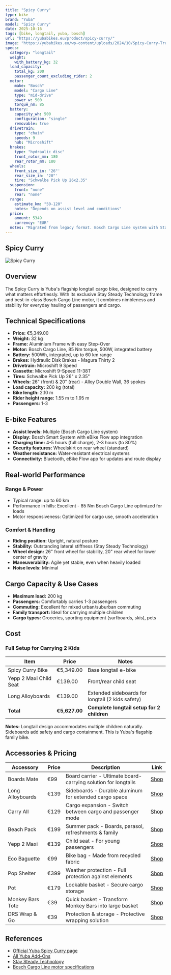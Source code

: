```yaml
---
title: "Spicy Curry"
type: bike
brand: "Yuba"
model: "Spicy Curry"
date: 2025-10-16
tags: [bike, longtail, yuba, bosch]
url: "https://yubabikes.eu/product/spicy-curry/"
image: "https://yubabikes.eu/wp-content/uploads/2024/10/Spicy-Curry-True-Blue-No-BG.png"
specs:
  category: "longtail"
  weight:
    with_battery_kg: 32
  load_capacity:
    total_kg: 200
    passenger_count_excluding_rider: 2
  motor:
    make: "Bosch"
    model: "Cargo Line"
    type: "mid-drive"
    power_w: 500
    torque_nm: 85
  battery:
    capacity_wh: 500
    configuration: "single"
    removable: true
  drivetrain:
    type: "chain"
    speeds: 9
    hub: "Microshift"
  brakes:
    type: "hydraulic disc"
    front_rotor_mm: 180
    rear_rotor_mm: 180
  wheels:
    front_size_in: '26"'
    rear_size_in: '20"'
    tire: "Schwalbe Pick Up 26x2.35"
  suspension:
    front: "none"
    rear: "none"
  range:
    estimate_km: "50-120"
    notes: "Depends on assist level and conditions"
  price:
    amount: 5349
    currency: "EUR"
  notes: "Migrated from legacy format. Bosch Cargo Line system with Stay Steady Technology frame."
---
```


## Spicy Curry

![Spicy Curry](https://yubabikes.eu/wp-content/uploads/2024/10/Spicy-Curry-True-Blue-No-BG.png)

## Overview

The Spicy Curry is Yuba's flagship longtail cargo bike, designed to carry what matters effortlessly. With its exclusive Stay Steady Technology frame and best-in-class Bosch Cargo Line motor, it combines nimbleness and stability for everyday hauling of passengers and cargo.

## Technical Specifications

- **Price:** €5,349.00
- **Weight:** 32 kg
- **Frame:** Aluminium Frame with easy Step-Over
- **Motor:** Bosch Cargo Line, 85 Nm torque, 500W, integrated battery
- **Battery:** 500Wh, integrated, up to 60 km range
- **Brakes:** Hydraulic Disk Brakes - Magura Thirty 2
- **Drivetrain:** Microshift 9 Speed
- **Cassette:** Microshift 9-Speed 11-38T
- **Tires:** Schwalbe Pick Up 26" x 2.35"
- **Wheels:** 26" (front) & 20" (rear) - Alloy Double Wall, 36 spokes
- **Load capacity:** 200 kg (total)
- **Bike length:** 2.10 m
- **Rider height range:** 1.55 m to 1.95 m
- **Passengers:** 1-3

## E-bike Features

- **Assist levels:** Multiple (Bosch Cargo Line system)
- **Display:** Bosch Smart System with eBike Flow app integration
- **Charging time:** 4-5 hours (full charge), 2-3 hours (to 80%)
- **Security features:** Wheelskirt on rear wheel (standard)
- **Weather resistance:** Water-resistant electrical systems
- **Connectivity:** Bluetooth, eBike Flow app for updates and route display

## Real-world Performance

### Range & Power

- Typical range: up to 60 km
- Performance in hills: Excellent - 85 Nm Bosch Cargo Line optimized for loads
- Motor responsiveness: Optimized for cargo use, smooth acceleration

### Comfort & Handling

- **Riding position:** Upright, natural posture
- **Stability:** Outstanding lateral stiffness (Stay Steady Technology)
- **Wheel design:** 26" front wheel for stability, 20" rear wheel for lower center of gravity
- **Maneuverability:** Agile yet stable, even when heavily loaded
- **Noise levels:** Minimal

## Cargo Capacity & Use Cases

- **Maximum load:** 200 kg
- **Passengers:** Comfortably carries 1-3 passengers
- **Commuting:** Excellent for mixed urban/suburban commuting
- **Family transport:** Ideal for carrying multiple children
- **Cargo types:** Groceries, sporting equipment (surfboards, skis), pets

## Cost

### Full Setup for Carrying 2 Kids

| Item                   | Price         | Notes                                            |
| ---------------------- | ------------- | ------------------------------------------------ |
| Spicy Curry Bike       | €5,349.00     | Base longtail e-bike                             |
| Yepp 2 Maxi Child Seat | €139.00       | Front/rear child seat                            |
| Long Alloyboards       | €139.00       | Extended sideboards for longtail (2 kids safety) |
| **Total**              | **€5,627.00** | **Complete longtail setup for 2 children**       |

**Notes:** Longtail design accommodates multiple children naturally. Sideboards add safety and cargo containment. This is Yuba's flagship family bike.

## Accessories & Pricing

| Accessory        | Price | Description                                                    | Link                                                   |
| ---------------- | ----- | -------------------------------------------------------------- | ------------------------------------------------------ |
| Boards Mate      | €99   | Board carrier - Ultimate board-carrying solution for longtails | [Shop](https://yubabikes.eu/product/boards-mate/)      |
| Long Alloyboards | €139  | Sideboards - Durable aluminum for extended cargo space         | [Shop](https://yubabikes.eu/product/long-alloyboards/) |
| Carry All        | €129  | Cargo expansion - Switch between cargo and passenger mode      | [Shop](https://yubabikes.eu/product/carry-all/)        |
| Beach Pack       | €199  | Summer pack - Boards, parasol, refreshments & family           | [Shop](https://yubabikes.eu/product/beach-pack/)       |
| Yepp 2 Maxi      | €139  | Child seat - For young passengers                              | [Shop](https://yubabikes.eu/product/yepp-2-maxi/)      |
| Eco Baguette     | €99   | Bike bag - Made from recycled fabric                           | [Shop](https://yubabikes.eu/product/eco-baguette/)     |
| Pop Shelter      | €399  | Weather protection - Full protection against elements          | [Shop](https://yubabikes.eu/product/pop-shelter/)      |
| Pot              | €179  | Lockable basket - Secure cargo storage                         | [Shop](https://yubabikes.eu/product/pot/)              |
| Monkey Bars Tote | €39   | Quick basket - Transform Monkey Bars into large basket         | [Shop](https://yubabikes.eu/product/monkey-bars-tote/) |
| DRS Wrap & Go    | €39   | Protection & storage - Protective wrapping solution            | [Shop](https://yubabikes.eu/product/drs-wrap-go/)      |

## References

- [Official Yuba Spicy Curry page](https://yubabikes.eu/product/spicy-curry/)
- [All Yuba Add-Ons](https://yubabikes.eu/shop/add-ons/)
- [Stay Steady Technology](https://yubabikes.eu/product/spicy-curry/)
- [Bosch Cargo Line motor specifications](https://www.bosch-ebike.com/)
